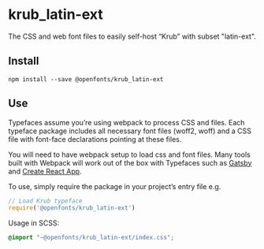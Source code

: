 
# krub_latin-ext

The CSS and web font files to easily self-host “Krub” with subset "latin-ext".

## Install

`npm install --save @openfonts/krub_latin-ext`

## Use

Typefaces assume you’re using webpack to process CSS and files. Each typeface
package includes all necessary font files (woff2, woff) and a CSS file with
font-face declarations pointing at these files.

You will need to have webpack setup to load css and font files. Many tools built
with Webpack will work out of the box with Typefaces such as [Gatsby](https://github.com/gatsbyjs/gatsby)
and [Create React App](https://github.com/facebookincubator/create-react-app).

To use, simply require the package in your project’s entry file e.g.

```javascript
// Load Krub typeface
require('@openfonts/krub_latin-ext')
```

Usage in SCSS:
```scss
@import "~@openfonts/krub_latin-ext/index.css";
```
